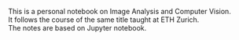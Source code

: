 This is a personal notebook on Image Analysis and Computer Vision.<br>
It follows the course of the same title taught at ETH Zurich.<br>
The notes are based on Jupyter notebook.<br>
